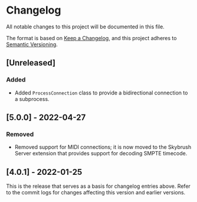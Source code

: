 # Changelog

All notable changes to this project will be documented in this file.

The format is based on [Keep a Changelog](https://keepachangelog.com/en/1.0.0/),
and this project adheres to [Semantic Versioning](https://semver.org/spec/v2.0.0.html).

## [Unreleased]

### Added

- Added `ProcessConnection` class to provide a bidirectional connection to a
  subprocess.

## [5.0.0] - 2022-04-27

### Removed

- Removed support for MIDI connections; it is now moved to the Skybrush Server
  extension that provides support for decoding SMPTE timecode.

## [4.0.1] - 2022-01-25

This is the release that serves as a basis for changelog entries above. Refer
to the commit logs for changes affecting this version and earlier versions.
